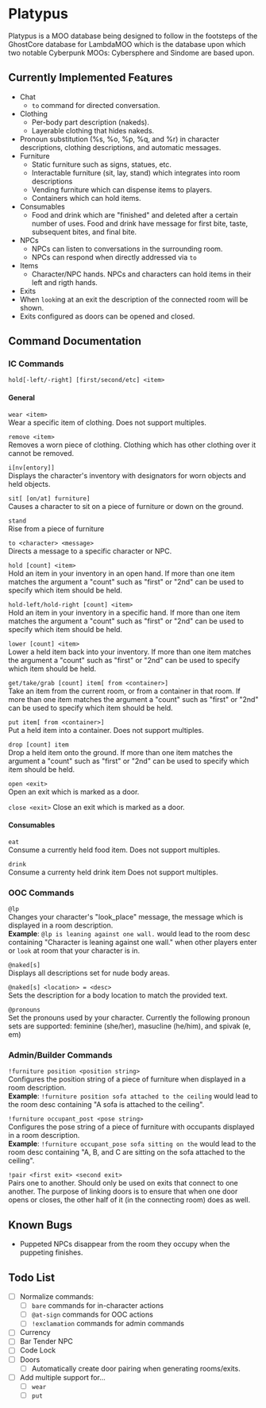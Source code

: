 # Platypus
Platypus is a MOO database being designed to follow in the footsteps of the GhostCore database for LambdaMOO which is the database upon which two notable Cyberpunk MOOs: Cybersphere and Sindome are based upon. 

## Currently Implemented Features

* Chat
  * `to` command for directed conversation.
* Clothing
  * Per-body part description (nakeds).
  * Layerable clothing that hides nakeds.
* Pronoun substitution (%s, %o, %p, %q, and %r) in character descriptions, clothing descriptions, and automatic messages.
* Furniture
  * Static furniture such as signs, statues, etc.
  * Interactable furniture (sit, lay, stand) which integrates into room descriptions
  * Vending furniture which can dispense items to players.
  * Containers which can hold items.
* Consumables
    * Food and drink which are "finished" and deleted after a certain number of uses. Food and drink have message for first bite, taste, subsequent bites, and final bite.
* NPCs
  * NPCs can listen to conversations in the surrounding room. 
  * NPCs can respond when directly addressed via `to`
* Items
  * Character/NPC hands. NPCs and characters can hold items in their left and rigth hands.
* Exits
 * When `look`ing at an exit the description of the connected room will be shown.
 * Exits configured as doors can be opened and closed.

## Command Documentation
### IC Commands
`hold[-left/-right] [first/second/etc] <item>`
#### General
`wear <item>`  
Wear a specific item of clothing. Does not support multiples.

`remove <item>`  
Removes a worn piece of clothing. Clothing which has other clothing over it cannot be removed.

`i[nv[entory]]`  
Displays the character's inventory with designators for worn objects and held objects.

`sit[ [on/at] furniture]`  
Causes a character to sit on a piece of furniture or down on the ground.

`stand`  
Rise from a piece of furniture

`to <character> <message>`  
Directs a message to a specific character or NPC.

`hold [count] <item>`  
Hold an item in your inventory in an open hand. If more than one item matches the <item> argument a "count" such as "first" or "2nd" can be used to specify which item should be held.

`hold-left/hold-right [count] <item>`  
Hold an item in your inventory in a specific hand. If more than one item matches the <item> argument a "count" such as "first" or "2nd" can be used to specify which item should be held.

`lower [count] <item>`  
Lower a held item back into your inventory. If more than one item matches the <item> argument a "count" such as "first" or "2nd" can be used to specify which item should be held.

`get/take/grab [count] item[ from <container>]`  
Take an item from the current room, or from a container in that room. If more than one item matches the <item> argument a "count" such as "first" or "2nd" can be used to specify which item should be held.

`put item[ from <container>]`  
Put a held item into a container. Does not support multiples.

`drop [count] item`  
Drop a held item onto the ground.  If more than one item matches the <item> argument a "count" such as "first" or "2nd" can be used to specify which item should be held.

`open <exit>`  
Open an exit which is marked as a door.

`close <exit>`
Close an exit which is marked as a door.

#### Consumables
`eat`  
Consume a currently held food item. Does not support multiples.

`drink`  
Consume a currenty held drink item Does not support multiples.

### OOC Commands
`@lp`  
Changes your character's "look_place" message, the message which is displayed in a room description.  
**Example**: `@lp is leaning against one wall.` would lead to the room desc containing "Character is leaning against one wall." when other players enter or `look` at room that your character is in.

`@naked[s]`  
Displays all descriptions set for nude body areas. 

`@naked[s] <location> = <desc>`  
Sets the description for a body location to match the provided text.

`@pronouns`  
Set the pronouns used by your character. Currently the following pronoun sets are supported: feminine (she/her), masucline (he/him), and spivak (e, em)

### Admin/Builder Commands
`!furniture position <position string>`  
Configures the position string of a piece of furniture when displayed in a room description.  
**Example**: `!furniture position sofa attached to the ceiling` would lead to the room desc containing "A sofa is attached to the ceiling".

`!furniture occupant_post <pose string>`  
Configures the pose string of a piece of furniture with occupants displayed in a room description.  
**Example**: `!furniture occupant_pose sofa sitting on the` would lead to the room desc containing "A, B, and C are sitting on the sofa attached to the ceiling".

`!pair <first exit> <second exit>`  
Pairs one to another. Should only be used on exits that connect to one another. The purpose of linking doors is to ensure that when one door opens or closes, the other half of it (in the connecting room) does as well.


## Known Bugs
* Puppeted NPCs disappear from the room they occupy when the puppeting finishes.

## Todo List
- [ ] Normalize commands:
    - [ ] `bare` commands for in-character actions
    - [ ] `@at-sign` commands for OOC actions
    - [ ] `!exclamation` commands for admin commands
- [ ] Currency
- [ ] Bar Tender NPC
- [ ] Code Lock
- [ ] Doors
    - [ ] Automatically create door pairing when generating rooms/exits.
- [ ] Add multiple support for...
   - [ ] `wear`
   - [ ] `put`
